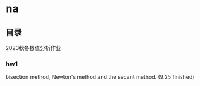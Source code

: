 # na

## 目录

2023秋冬数值分析作业

### hw1

bisection method, Newton's method and the secant method. (9.25 finished)
